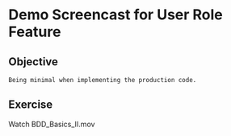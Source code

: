 # Demo Screencast for User Role Feature #

## Objective ##

	Being minimal when implementing the production code.

## Exercise ##

Watch BDD_Basics_II.mov


